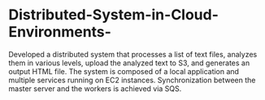 # Distributed-System-in-Cloud-Environments-
Developed a distributed system that processes a list of text files, analyzes them in various levels, upload the analyzed text to S3, and generates an output HTML file. The system is composed of a local application and multiple services running on EC2 instances. Synchronization between the master server and the workers is achieved via SQS.

